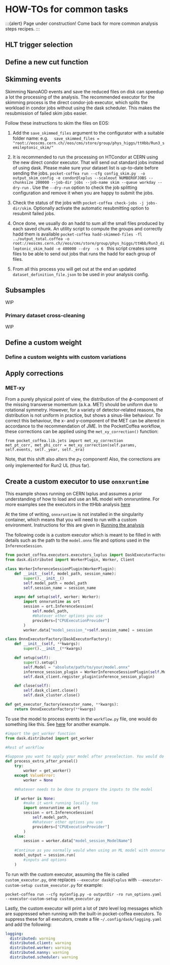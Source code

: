 # HOW-TOs for common tasks

:::{alert}
Page under construction! Come back for more common analysis steps recipes.
:::

## HLT trigger selection

## Define a new cut function


## Skimming events
Skimming NanoAOD events and save the reduced files on disk can speedup a lot the processing of the analysis. The recommended executor for the skimming process is the direct condor-job executor, which splits the workload in condor jobs without using the dask scheduler. This makes the resubmission of failed skim jobs easier. 

Follow these instructions to skim the files on EOS:
1. Add the `save_skimmed_files` argument to the configurator with a suitable folder name: e.g. `  save_skimmed_files = "root://eoscms.cern.ch//eos/cms/store/group/phys_higgs/ttHbb/Run3_semileptonic_skim/"`
    
2. It is recommended to run the processing on HTCondor at CERN using the new direct condor executor. That will send out standard jobs instead of using dask. Please make sure your dataset list is up-to-date before sending the jobs. 
   ```pocket-coffea run --cfg config_skim.py  -o output_skim_config -e condor@lxplus --scaleout NUMBEROFJOBS --chunksize 200000 --job-dir jobs --job-name skim --queue workday --dry-run``` . Use the `--dry-run` option to check the job splitting configuration and remove it when you are happy to submit the jobs.

3. Check the status of the jobs with `pocket-coffea check-jobs -j jobs-dir/skim`.  Optionally activate the automatic resubmitting option to resubmit failed jobs. 

4. Once done, we usually do an hadd to sum all the small files produced by each saved chunk. An utility script to compute the groups and correctly hadd them is available `pocket-coffea hadd-skimmed-files -fl ../output_total.coffea -o root://eoscms.cern.ch//eos/cms/store/group/phys_higgs/ttHbb/Run3_dileptonic_skim_hadd -e 400000 --dry  -s 6 `
   this script creates some files to be able to send out jobs that runs the hadd for each group of files.

5. From all this process you will get out at the end an updated `dataset_definition_file.json` to be used in your analysis config.


## Subsamples
WIP


### Primary dataset cross-cleaning
WIP


## Define a custom weight


### Define a custom weights with custom variations

## Apply corrections
### MET-xy
From a purely physical point of view, the distribution of the $\phi$-component of the missing transverse momentum (a.k.a. MET) should be uniform due to rotational symmetry. However, for a variety of detector-related reasons, the distribution is not uniform in practice, but shows a sinus-like behaviour. To correct this behaviour, the x- and y-component of the MET can be altered in accordance to the recommendation of JME. In the PocketCoffea workflow, these corrections can be applied using the `met_xy_correction()` function:
```
from pocket_coffea.lib.jets import met_xy_correction
met_pt_corr, met_phi_corr = met_xy_correction(self.params, self.events, self._year, self._era)
```
Note, that this shift also alters the $p_\mathrm{T}$ component! Also, the corrections are only implemented for Run2 UL (thus far).

## Create a custom executor to use `onnxruntime`

This example shows running on CERN lxplus and assumes a prior understanding of how to load and use an ML model with onnxruntime. For more examples see the executors in the ttHbb analysis [here](https://github.com/PocketCoffea/AnalysisConfigs/tree/main/configs/ttHbb/semileptonic/common/executors)

At the time of writing, `onnxruntime` is not installed in the singularity container, which means that you will need to run with a custom environment. Instructions for this are given in [Running the analysis](./running.md)

The following code is a custom executor which is meant to be filled in with details such as the path to the `model.onnx` file and options used in the `InferenceSession`.
```python
from pocket_coffea.executors.executors_lxplus import DaskExecutorFactory
from dask.distributed import WorkerPlugin, Worker, Client

class WorkerInferenceSessionPlugin(WorkerPlugin):
    def __init__(self, model_path, session_name):
        super().__init__()
        self.model_path = model_path
        self.session_name = session_name

    async def setup(self, worker: Worker):
        import onnxruntime as ort
        session = ort.InferenceSession(
            self.model_path,
            #Whatever other options you use
            providers=["CPUExecutionProvider"]
        ) 
        worker.data["model_session_"+self.session_name] = session

class OnnxExecutorFactory(DaskExecutorFactory):
    def __init__(self, **kwargs):
        super().__init__(**kwargs)

    def setup(self):
        super().setup()
        self.Model = "absolute/path/to/your/model.onnx"
        inference_session_plugin = WorkerInferenceSessionPlugin(self.Model, "ModelName")
        self.dask_client.register_plugin(inference_session_plugin)

    def close(self):
        self.dask_client.close()
        self.dask_cluster.close()

def get_executor_factory(executor_name, **kwargs):
    return OnnxExecutorFactory(**kwargs)
```

To use the model to process events in the `workflow.py` file, one would do something like this. See [here](https://github.com/PocketCoffea/AnalysisConfigs/blob/main/configs/ttHbb/semileptonic/sig_bkg_classifier/workflow_test_spanet.py) for another example.
```python
#import the get_worker function
from dask.distributed import get_worker

#Rest of workflow 

#Suppose you want to apply your model after preselection. You would do e.g.
def process_extra_after_presel()
    try:
        worker = get_worker()
    except ValueError:
        worker = None

    #Whatever needs to be done to prepare the inputs to the model

    if worker is None:
        #make it work running locally too
        import onnxruntime as ort
        session = ort.InferenceSession(
            self.model_path,
            #Whatever other options you use
            providers=["CPUExecutionProvider"]
        )
    else:
        session = worker.data["model_session_ModelName"]
		
    #Continue as you normally would when using an ML model with onnxruntime, e.g.
    model_output = session.run(
        #inputs and options   
    )
```
To run with the custom executor, assuming the file is called `custom_executor.py`, one replaces `--executor dask@lxplus` with `--executor-custom-setup custom_executor.py` for example:
```
pocket-coffea run --cfg myConfig.py -o outputDir -ro run_options.yaml --executor-custom-setup custom_executor.py
```

Lastly, the custom executor will print a lot of `INFO` level log messages which are suppressed when running with the built-in pocket-coffea executors. To suppress these for all executors, create a file `~/.config/dask/logging.yaml` and add the following:
```yaml
logging:
  distributed: warning
  distributed.client: warning
  distributed.worker: warning
  distributed.nanny: warning
  distributed.scheduler: warning
```

